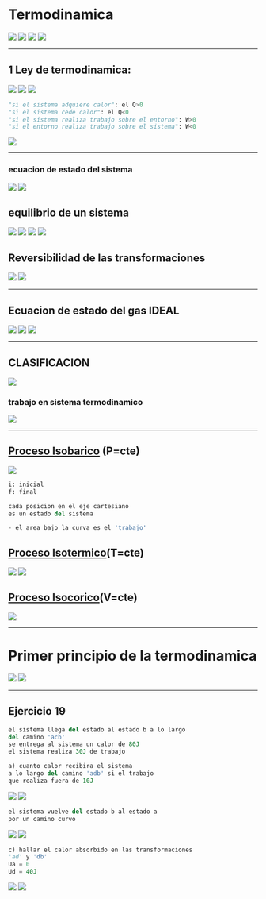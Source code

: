 # **Termodinamica**
![](images/2022-01-26-09-52-36.png)
![](images/2022-01-26-09-53-14.png)
![](images/2022-01-26-09-54-49.png)
![](images/2022-01-26-09-55-02.png)

---
## **1 Ley de termodinamica**:
![](images/2022-01-26-09-55-39.png)
![](images/2022-01-26-09-56-43.png)
![](images/2022-01-26-09-57-23.png)
```python
"si el sistema adquiere calor": el Q>0
"si el sistema cede calor": el Q<0
"si el sistema realiza trabajo sobre el entorno": W>0
"si el entorno realiza trabajo sobre el sistema": W<0
```
![](images/2022-01-26-09-59-28.png)

---
### ecuacion de estado del sistema
![](images/2022-01-26-10-00-04.png)
![](images/2022-01-26-10-00-29.png)

## equilibrio de un sistema
![](images/2022-01-26-10-00-59.png)
![](images/2022-01-26-10-15-30.png)
![](images/2022-01-26-10-16-23.png)
![](images/2022-01-26-10-16-32.png)

## Reversibilidad de las transformaciones
![](images/2022-01-26-10-17-14.png)
![](images/2022-01-26-10-21-10.png)

---
## Ecuacion de estado del gas IDEAL
![](images/2022-01-26-10-21-37.png)
![](images/2022-01-26-10-30-13.png)
![](images/2022-01-26-10-30-20.png)

--- 
## **CLASIFICACION**
![](images/2022-01-26-10-34-21.png)

### trabajo en sistema termodinamico
![](images/2022-01-26-10-42-00.png)

---
## <ins>**Proceso Isobarico**</ins> (P=cte)
![](images/2022-01-26-10-56-25.png)
```python
i: inicial
f: final

cada posicion en el eje cartesiano
es un estado del sistema

- el area bajo la curva es el 'trabajo'
```

## <ins>**Proceso Isotermico**</ins>(T=cte)
![](images/2022-01-26-11-02-29.png)
![](images/2022-01-26-11-02-58.png)

## <ins>**Proceso Isocorico**</ins>(V=cte)
![](images/2022-01-26-11-04-10.png)

---
# **Primer principio de la termodinamica**
![](images/2022-01-26-11-08-24.png)
![](images/2022-01-26-11-15-38.png)

---
## Ejercicio 19
```python
el sistema llega del estado al estado b a lo largo
del camino 'acb' 
se entrega al sistema un calor de 80J
el sistema realiza 30J de trabajo

a) cuanto calor recibira el sistema 
a lo largo del camino 'adb' si el trabajo
que realiza fuera de 10J

```
![](images/2022-01-26-11-22-15.png)
![](images/2022-01-26-11-23-07.png)

```python
el sistema vuelve del estado b al estado a
por un camino curvo
```
![](images/2022-01-26-11-27-25.png)
![](images/2022-01-26-11-28-10.png)

```python
c) hallar el calor absorbido en las transformaciones
'ad' y 'db'
Ua = 0
Ud = 40J
```
![](images/2022-01-26-11-29-56.png)
![](images/2022-01-26-11-30-11.png)